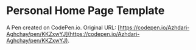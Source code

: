 # Personal Home Page  Template

A Pen created on CodePen.io. Original URL: [https://codepen.io/Azhdari-Aghchay/pen/KKZxwYJ](https://codepen.io/Azhdari-Aghchay/pen/KKZxwYJ).

